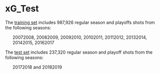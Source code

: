 # xG_Test

The <a href="https://drive.google.com/open?id=1UmjHj11uoGeoWdiNDPRoMBnGsiAcDv8w">training set</a> includes 987,926 regular season and playoffs shots from the following seasons:<br>
<ul>20072008, 20082009, 20092010, 20102011, 20112012, 20132014, 20142015, 20162017</ul>
The <a href="https://drive.google.com/open?id=1cvIFsDJFNWYHBoSNAegZ1qHy72HHYQiz">test set</a> includes 237,320 regular season and playoff shots from the following seasons:<br>
<ul>20172018 and 20182019</ul>
